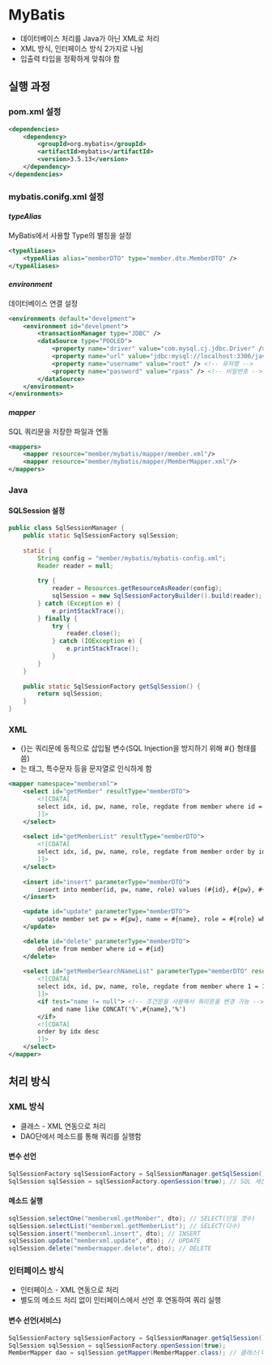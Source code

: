 # MyBatis
- 데이터베이스 처리를 Java가 아닌 XML로 처리
- XML 방식, 인터페이스 방식 2가지로 나뉨
- 입출력 타입을 정확하게 맞춰야 함

## 실행 과정
### pom.xml 설정
```xml
<dependencies>
	<dependency>
	    <groupId>org.mybatis</groupId>
	    <artifactId>mybatis</artifactId>
	    <version>3.5.13</version>
	</dependency>
</dependencies>
```

### mybatis.conifg.xml 설정
#### *typeAlias*
MyBatis에서 사용할 Type의 별칭을 설정
```xml
<typeAliases>
    <typeAlias alias="memberDTO" type="member.dto.MemberDTO" />
</typeAliases>
```
#### *environment*
데이터베이스 연결 설정
```xml
<environments default="develpment">
    <environment id="develpment">
        <transactionManager type="JDBC" />
        <dataSource type="POOLED">
            <property name="driver" value="com.mysql.cj.jdbc.Driver" /> <!-- 데이터베이스 드라이버 -->
            <property name="url" value="jdbc:mysql://localhost:3306/javaweb" /> <!-- 데이터베이스 위치 -->
            <property name="username" value="root" /> <!-- 유저명 -->
            <property name="password" value="rpass" /> <!-- 비밀번호 -->
        </dataSource>
    </environment>
</environments>
```
#### *mapper*
SQL 쿼리문을 저장한 파일과 연동
```xml
<mappers>
    <mapper resource="member/mybatis/mapper/member.xml"/>
    <mapper resource="member/mybatis/mapper/MemberMapper.xml"/>
</mappers>
```

### Java
#### SQLSession 설정
```java
public class SqlSessionManager {
    public static SqlSessionFactory sqlSession;
    
    static {
    	String config = "member/mybatis/mybatis-config.xml";
        Reader reader = null;
        
        try {
            reader = Resources.getResourceAsReader(config);
            sqlSession = new SqlSessionFactoryBuilder().build(reader);
        } catch (Exception e) {
            e.printStackTrace();
        } finally {
            try {
                reader.close();
            } catch (IOException e) {
                e.printStackTrace();
            }
        }       
    }
    
    public static SqlSessionFactory getSqlSession() {
        return sqlSession;
    }
}
```

### XML
- {}는 쿼리문에 동적으로 삽입될 변수(SQL Injection을 방지하기 위해 #{} 형태를 씀)
- <![CDATA[ ]]>는 태그, 특수문자 등을 문자열로 인식하게 함
```xml
<mapper namespace="memberxml">
    <select id="getMember" resultType="memberDTO">
        <![CDATA[
        select idx, id, pw, name, role, regdate from member where id = #{id}
        ]]>
    </select>
    
    <select id="getMemberList" resultType="memberDTO">
        <![CDATA[
        select idx, id, pw, name, role, regdate from member order by idx desc 
        ]]>
    </select>     
    
    <insert id="insert" parameterType="memberDTO">
        insert into member(id, pw, name, role) values (#{id}, #{pw}, #{name}, #{role})        
    </insert>

    <update id="update" parameterType="memberDTO">
        update member set pw = #{pw}, name = #{name}, role = #{role} where id = #{id}
    </update>

    <delete id="delete" parameterType="memberDTO">
        delete from member where id = #{id}
    </delete> 
    
    <select id="getMemberSearchNameList" parameterType="memberDTO" resultType="memberDTO">
        <![CDATA[
        select idx, id, pw, name, role, regdate from member where 1 = 1
        ]]>
        <if test="name != null"> <!-- 조건문을 사용해서 쿼리문을 변경 가능 -->
            and name like CONCAT('%',#{name},'%')
        </if>
        <![CDATA[
        order by idx desc
        ]]>
    </select>  
</mapper>
```

## 처리 방식
### XML 방식
- 클래스 - XML 연동으로 처리
- DAO단에서 메소드를 통해 쿼리를 실행함
#### 변수 선언
```java
SqlSessionFactory sqlSessionFactory = SqlSessionManager.getSqlSession(); // SQL 연결
SqlSession sqlSession = sqlSessionFactory.openSession(true); // SQL 세션 관리 (true는 오토커밋)
```
#### 메소드 실행
```java
sqlSession.selectOne("memberxml.getMember", dto); // SELECT(단일 갯수)
sqlSession.selectList("memberxml.getMemberList"); // SELECT(다수)
sqlSession.insert("memberxml.insert", dto); // INSERT
sqlSession.update("memberxml.update", dto); // UPDATE
sqlSession.delete("membermapper.delete", dto); // DELETE
```

### 인터페이스 방식
- 인터페이스 - XML 연동으로 처리
- 별도의 메소드 처리 없이 인터페이스에서 선언 후 연동하여 쿼리 실행
#### 변수 선언(서비스)
```java
SqlSessionFactory sqlSessionFactory = SqlSessionManager.getSqlSession(); 
SqlSession sqlSession = sqlSessionFactory.openSession(true);
MemberMapper dao = sqlSession.getMapper(MemberMapper.class); // 클래스(파일에서) 바로 DAO 연동
```
